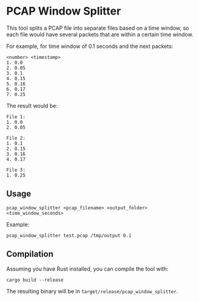 # PCAP Window Splitter

This tool splits a PCAP file into separate files based on a time window, so each file would have several 
packets that are within a certain time window.

For example, for time window of 0.1 seconds and the next packets:
```
<number> <timestamp>
1. 0.0 
2. 0.05
3. 0.1
4. 0.15
5. 0.16
6. 0.17
7. 0.25
```

The result would be:
```
File 1:
1. 0.0
2. 0.05

File 2:
1. 0.1
2. 0.15
3. 0.16
4. 0.17

File 3:
1. 0.25
```

## Usage
```shell
pcap_window_splitter <pcap_filename> <output_folder> <time_window_seconds>
```

Example:
```shell
pcap_window_splitter test.pcap /tmp/output 0.1
```

## Compilation

Assuming you have Rust installed, you can compile the tool with:
```shell
cargo build --release
```

The resulting binary will be in `target/release/pcap_window_splitter`.

